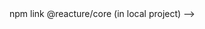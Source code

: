 
<!-- ### publish the package -->
<!-- npx changeset  => npm run version-packages => npm run build => npm run publish-packages  -->


<!-- ### test packages locally -->


<!-- npm link -->  npm link @reacture/core (in local project) -->
